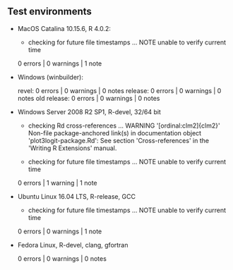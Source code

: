 
## Test environments

- MacOS Catalina 10.15.6, R 4.0.2:

  * checking for future file timestamps ... NOTE
  unable to verify current time
  
  0 errors | 0 warnings | 1 note

- Windows (winbuilder):

  revel:        0 errors | 0 warnings | 0 notes 
  release:      0 errors | 0 warnings | 0 notes 
  old release:  0 errors | 0 warnings | 0 notes 

- Windows Server 2008 R2 SP1, R-devel, 32/64 bit

  * checking Rd cross-references ... WARNING
  '[ordinal:clm2]{clm2}'
  Non-file package-anchored link(s) in documentation object 'plot3logit-package.Rd':
  See section 'Cross-references' in the 'Writing R Extensions' manual.
  
  * checking for future file timestamps ... NOTE
  unable to verify current time

  0 errors | 1 warning | 1 note
  
- Ubuntu Linux 16.04 LTS, R-release, GCC
  
  * checking for future file timestamps ... NOTE
  unable to verify current time

  0 errors | 0 warnings | 1 note
  
- Fedora Linux, R-devel, clang, gfortran

  0 errors | 0 warnings | 0 notes 






